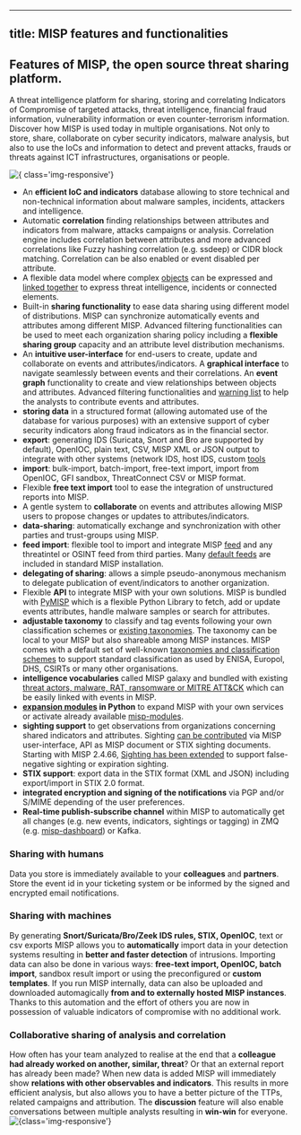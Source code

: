 
---
title: MISP features and functionalities
---
## Features of MISP, the open source threat sharing platform. 
A threat intelligence platform for sharing, storing and correlating Indicators of Compromise of targeted attacks, threat intelligence, financial fraud information, vulnerability information or even counter-terrorism information. Discover how MISP is used today in multiple organisations. Not only to store, share, collaborate on cyber security indicators, malware analysis, but also to use the IoCs and information to detect and prevent attacks, frauds or threats against ICT infrastructures, organisations or people.</header>

![](/img/banner.jpg "{ class='img-responsive'}") 
* An **efficient IoC and indicators** database allowing to store technical and non-technical information about malware samples, incidents, attackers and intelligence. 
* Automatic **correlation** finding relationships between attributes and indicators from malware, attacks campaigns or analysis. Correlation engine includes correlation between attributes and more advanced correlations like Fuzzy hashing correlation (e.g. ssdeep) or CIDR block matching. Correlation can be also enabled or event disabled per attribute. 
* A flexible data model where complex [objects](/objects.html) can be expressed and [linked together](/objects.html#_relationships) to express threat intelligence, incidents or connected elements. 
* Built-in **sharing functionality** to ease data sharing using different model of distributions. MISP can synchronize automatically events and attributes among different MISP. Advanced filtering functionalities can be used to meet each organization sharing policy including a **flexible sharing group** capacity and an attribute level distribution mechanisms.
* An **intuitive user-interface** for end-users to create, update and collaborate on events and attributes/indicators. A **graphical interface** to navigate seamlessly between events and their correlations. An **event graph** functionality to create and view relationships between objects and attributes. Advanced filtering functionalities and [warning list](https://github.com/MISP/misp-warninglists) to help the analysts to contribute events and attributes.
* **storing data** in a structured format (allowing automated use of the database for various purposes) with an extensive support of cyber security indicators along fraud indicators as in the financial sector.
* **export**: generating IDS (Suricata, Snort and Bro are supported by default), OpenIOC, plain text, CSV, MISP XML or JSON output to integrate with other systems (network IDS, host IDS, custom [tools](/tools)
* **import**: bulk-import, batch-import, free-text import, import from OpenIOC, GFI sandbox, ThreatConnect CSV or MISP format.
* Flexible **free text import** tool to ease the integration of unstructured reports into MISP.
* A gentle system to **collaborate** on events and attributes allowing MISP users to propose changes or updates to attributes/indicators.
* **data-sharing**: automatically exchange and synchronization with other parties and trust-groups using MISP.
* **feed import**: flexible tool to import and integrate MISP [feed](/feeds/) and any threatintel or OSINT feed from third parties. Many [default feeds](/feeds/) are included in standard MISP installation.
* **delegating of sharing**: allows a simple pseudo-anonymous mechanism to delegate publication of event/indicators to another organization.
* Flexible **API** to integrate MISP with your own solutions. MISP is bundled with [PyMISP](https://github.com/MISP/PyMISP) which is a flexible Python Library to fetch, add or update events attributes, handle malware samples or search for attributes.
* **adjustable taxonomy** to classify and tag events following your own classification schemes or [existing taxonomies](https://github.com/MISP/misp-taxonomies). The taxonomy can be local to your MISP but also shareable among MISP instances. MISP comes with a default set of well-known [taxonomies and classification schemes](/taxonomies.html) to support standard classification as used by ENISA, Europol, DHS, CSIRTs or many other organisations.
* **intelligence vocabularies** called MISP galaxy and bundled with existing [threat actors, malware, RAT, ransomware or MITRE ATT&CK](galaxy.html) which can be easily linked with events in MISP.
* **[expansion modules](https://misp.github.io/misp-modules/) in Python** to expand MISP with your own services or activate already available [misp-modules](https://github.com/MISP/misp-modules).
* **sighting support** to get observations from organizations concerning shared indicators and attributes. Sighting [can be contributed](https://www.circl.lu/doc/misp/automation/index.html#sightings-api) via MISP user-interface, API as MISP document or STIX sighting documents. Starting with MISP 2.4.66, [Sighting has been extended](/2017/02/16/Sighting-The-Next-Level.html) to support false-negative sighting or expiration sighting.
* **STIX support**: export data in the STIX format (XML and JSON) including export/import in STIX 2.0 format.
* **integrated encryption and signing of the notifications** via PGP and/or S/MIME depending of the user preferences.
* **Real-time publish-subscribe channel** within MISP to automatically get all changes (e.g. new events, indicators, sightings or tagging) in ZMQ (e.g. [misp-dashboard](https://github.com/MISP/misp-dashboard)) or Kafka. 
### Sharing with humans 
Data you store is immediately available to your **colleagues** and **partners**. Store the event id in your ticketing system or be informed by the signed and encrypted email notifications. 
### Sharing with machines 
By generating **Snort/Suricata/Bro/Zeek IDS rules, STIX, OpenIOC**, text or csv exports MISP allows you to **automatically** import data in your detection systems resulting in **better and faster detection** of intrusions. Importing data can also be done in various ways: **free-text import, OpenIOC, batch import**, sandbox result import or using the preconfigured or **custom templates**. If you run MISP internally, data can also be uploaded and downloaded automagically **from and to externally hosted MISP instances**. Thanks to this automation and the effort of others you are now in possession of valuable indicators of compromise with no additional work. 

### Collaborative sharing of analysis and correlation 
How often has your team analyzed to realise at the end that a **colleague had already worked on another, similar, threat**? Or that an external report has already been made? When new data is added MISP will immediately show **relations with other observables and indicators**. This results in more efficient analysis, but also allows you to have a better picture of the TTPs, related campaigns and attribution. The **discussion** feature will also enable conversations between multiple analysts resulting in **win-win** for everyone. ![](/img/blog/automation-icon.png "{class='img-responsive'}")
